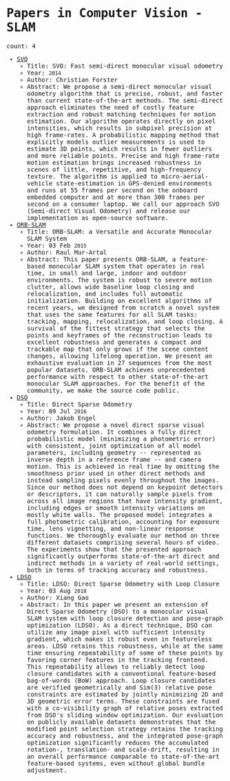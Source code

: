 <span style="font-family:monospace">

# Papers in Computer Vision - SLAM

count: 4

* [SVO](https://ieeexplore.ieee.org/document/6906584)
    * Title: SVO: Fast semi-direct monocular visual odometry
    * Year: `2014`
    * Author: Christian Forster
    * Abstract: We propose a semi-direct monocular visual odometry algorithm that is precise, robust, and faster than current state-of-the-art methods. The semi-direct approach eliminates the need of costly feature extraction and robust matching techniques for motion estimation. Our algorithm operates directly on pixel intensities, which results in subpixel precision at high frame-rates. A probabilistic mapping method that explicitly models outlier measurements is used to estimate 3D points, which results in fewer outliers and more reliable points. Precise and high frame-rate motion estimation brings increased robustness in scenes of little, repetitive, and high-frequency texture. The algorithm is applied to micro-aerial-vehicle state-estimation in GPS-denied environments and runs at 55 frames per second on the onboard embedded computer and at more than 300 frames per second on a consumer laptop. We call our approach SVO (Semi-direct Visual Odometry) and release our implementation as open-source software.
* [ORB-SLAM](https://arxiv.org/abs/1502.00956)
    * Title: ORB-SLAM: a Versatile and Accurate Monocular SLAM System
    * Year: 03 Feb `2015`
    * Author: Raul Mur-Artal
    * Abstract: This paper presents ORB-SLAM, a feature-based monocular SLAM system that operates in real time, in small and large, indoor and outdoor environments. The system is robust to severe motion clutter, allows wide baseline loop closing and relocalization, and includes full automatic initialization. Building on excellent algorithms of recent years, we designed from scratch a novel system that uses the same features for all SLAM tasks: tracking, mapping, relocalization, and loop closing. A survival of the fittest strategy that selects the points and keyframes of the reconstruction leads to excellent robustness and generates a compact and trackable map that only grows if the scene content changes, allowing lifelong operation. We present an exhaustive evaluation in 27 sequences from the most popular datasets. ORB-SLAM achieves unprecedented performance with respect to other state-of-the-art monocular SLAM approaches. For the benefit of the community, we make the source code public.
* [DSO](https://arxiv.org/abs/1607.02565)
    * Title: Direct Sparse Odometry
    * Year: 09 Jul `2016`
    * Author: Jakob Engel
    * Abstract: We propose a novel direct sparse visual odometry formulation. It combines a fully direct probabilistic model (minimizing a photometric error) with consistent, joint optimization of all model parameters, including geometry -- represented as inverse depth in a reference frame -- and camera motion. This is achieved in real time by omitting the smoothness prior used in other direct methods and instead sampling pixels evenly throughout the images. Since our method does not depend on keypoint detectors or descriptors, it can naturally sample pixels from across all image regions that have intensity gradient, including edges or smooth intensity variations on mostly white walls. The proposed model integrates a full photometric calibration, accounting for exposure time, lens vignetting, and non-linear response functions. We thoroughly evaluate our method on three different datasets comprising several hours of video. The experiments show that the presented approach significantly outperforms state-of-the-art direct and indirect methods in a variety of real-world settings, both in terms of tracking accuracy and robustness.
* [LDSO](https://arxiv.org/abs/1808.01111)
    * Title: LDSO: Direct Sparse Odometry with Loop Closure
    * Year: 03 Aug `2018`
    * Author: Xiang Gao
    * Abstract: In this paper we present an extension of Direct Sparse Odometry (DSO) to a monocular visual SLAM system with loop closure detection and pose-graph optimization (LDSO). As a direct technique, DSO can utilize any image pixel with sufficient intensity gradient, which makes it robust even in featureless areas. LDSO retains this robustness, while at the same time ensuring repeatability of some of these points by favoring corner features in the tracking frontend. This repeatability allows to reliably detect loop closure candidates with a conventional feature-based bag-of-words (BoW) approach. Loop closure candidates are verified geometrically and Sim(3) relative pose constraints are estimated by jointly minimizing 2D and 3D geometric error terms. These constraints are fused with a co-visibility graph of relative poses extracted from DSO's sliding window optimization. Our evaluation on publicly available datasets demonstrates that the modified point selection strategy retains the tracking accuracy and robustness, and the integrated pose-graph optimization significantly reduces the accumulated rotation-, translation- and scale-drift, resulting in an overall performance comparable to state-of-the-art feature-based systems, even without global bundle adjustment.

